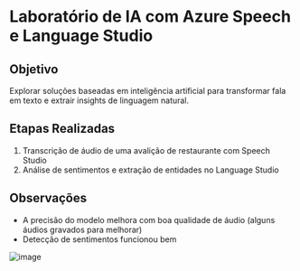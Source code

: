 # Laboratório de IA com Azure Speech e Language Studio

## Objetivo
Explorar soluções baseadas em inteligência artificial para transformar fala em texto e extrair insights de linguagem natural.

## Etapas Realizadas
1. Transcrição de áudio de uma avalição de restaurante com Speech Studio
2. Análise de sentimentos e extração de entidades no Language Studio

## Observações
- A precisão do modelo melhora com boa qualidade de áudio (alguns áudios gravados para melhorar)
- Detecção de sentimentos funcionou bem 


![image]([https://github.com/user-attachments/assets/d24fb23b-c7e2-4ed5-ad17-3d6e0edbe078](https://github.com/wcsjus/dio-bootcamp/blob/main/imagens/captura%20de%20tela.jpg?raw=true))
